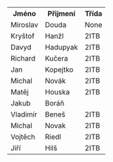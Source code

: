<html>
<table>
    <tr>
        <th>Jméno</th>
        <th>Přijmení</th>
        <th>Třída</th>
    </tr>
    <tr>
        <td>Miroslav</td>
        <td>Douda</td>
        <td>None</td>
    </tr>
    <tr>
        <td>Kryštof</td>
        <td>Hanžl</td>
        <td>2ITB</td>
    </tr>
    <tr>
        <td>Davyd</td>
        <td>Hadupyak</td>
        <td>2ITB</td>
  </tr>
    <tr>
        <td>Richard</td>
        <td>Kučera</td>
        <td>2ITB</td>
    </tr>
    <tr>
        <td>Jan</td>
        <td>Kopejtko</td>
        <td>2ITB</td>
    </tr>
        <td>Michal</td>
        <td>Novák</td>
        <td>2ITB</td>
    </tr>
    <tr>
        <td>Matěj</td>
        <td>Houska</td>
        <td>2ITB</td>
  </tr>
   <tr>
        <td>Jakub</td>
        <td>Boráň</td>
    <tr>
        <td>Vladimír</td>
        <td>Beneš</td>
        <td>2ITB</td>
    </tr>
    <tr>
        <td>Michal</td>
        <td>Novak</td>
        <td>2ITB</td>
    </tr>
    <tr>
        <td>Vojtěch</td>
        <td>Riedl</td>
        <td>2ITB</td>
    </tr>
    <tr>
        <td>Jiří</td>
        <td>Hilš</td>
        <td>2ITB</td>
    </tr>

</table>
</html>
